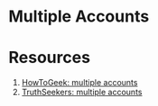 # Multiple Accounts

# Resources
1. [HowToGeek: multiple accounts]
1. [TruthSeekers: multiple accounts]

[HowToGeek: multiple accounts]: https://www.howtogeek.com/devops/how-to-manage-multiple-git-accounts-on-one-system/
[TruthSeekers: multiple accounts]: https://www.youtube.com/watch?v=ap56ivm0dhw
